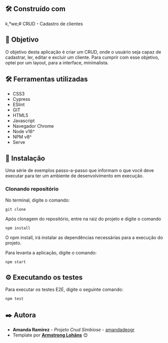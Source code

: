 ## 🛠️ Construído com
k,°we;# CRUD - Cadastro de clientes

## 🚀 Objetivo
O objetivo desta aplicação é criar um CRUD, onde o usuário seja capaz de cadastrar, ler, editar e excluir um cliente.  Para cumprir com esse objetivo, optei por um layout, para a interface, minimalista.


## 🛠️ Ferramentas utilizadas

* CSS3
* Cypress
* ESlint
* GIT
* HTML5
* Javascript
* Navegador Chrome
* Node v16^
* NPM v8^
* Serve


## 🔧 Instalação

Uma série de exemplos passo-a-passo que informam o que você deve executar para ter um ambiente de desenvolvimento em execução.

### Clonando repositório
No terminal, digite o comando:
```
git clone 
```

Após clonagem do repositório, entre na raiz do projeto e digite o comando
```
npm install
```
O npm install, irá instalar as dependências necessárias para a execução do projeto.

Para levanta a aplicação, digite o comando:
```
npm start
```


## ⚙️ Executando os testes
Para executar os testes E2E, digite o seguinte comando:
```
npm test
```


## ✒️ Autora

* **Amanda Ramirez** - *Projeto Crud Simbiose* - [amandadeogr](https://github.com/amandadeogr)
* Template por [**Armstrong Lohãns**](https://gist.github.com/lohhans) 😊
